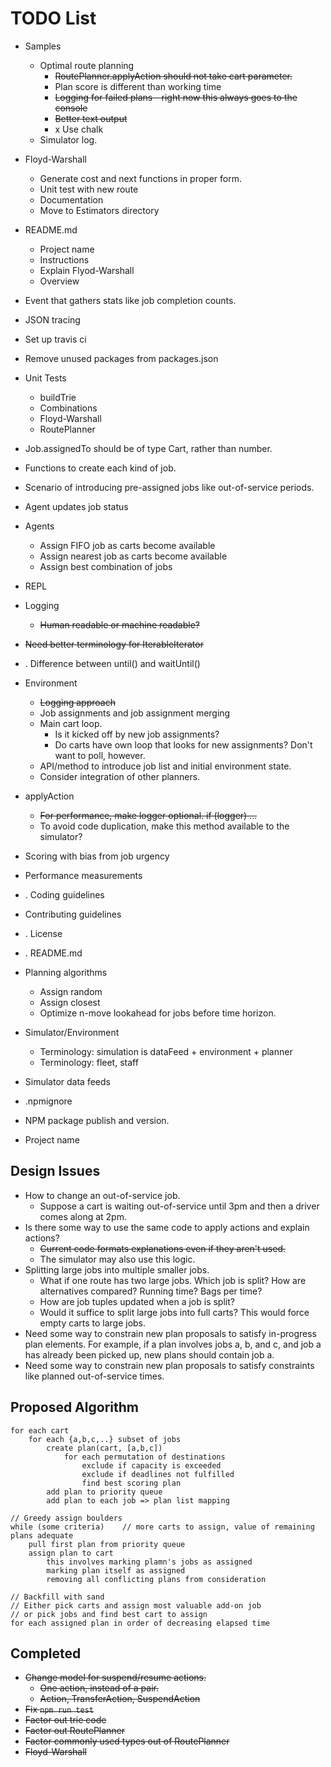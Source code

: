 # TODO List

* Samples
    * Optimal route planning
        * ~~RoutePlanner.applyAction should not take cart parameter.~~
        * Plan score is different than working time
        * ~~Logging for failed plans - right now this always goes to the console~~
        * ~~Better text output~~
        * x Use chalk
    * Simulator log.
* Floyd-Warshall
    * Generate cost and next functions in proper form.
    * Unit test with new route
    * Documentation
    * Move to Estimators directory
* README.md
    * Project name
    * Instructions
    * Explain Flyod-Warshall
    * Overview
* Event that gathers stats like job completion counts.
* JSON tracing
* Set up travis ci
* Remove unused packages from packages.json
* Unit Tests
    * buildTrie
    * Combinations
    * Floyd-Warshall
    * RoutePlanner


* Job.assignedTo should be of type Cart, rather than number.
* Functions to create each kind of job.
* Scenario of introducing pre-assigned jobs like out-of-service periods.

* Agent updates job status
* Agents
    * Assign FIFO job as carts become available
    * Assign nearest job as carts become available
    * Assign best combination of jobs
* REPL
* Logging
    * ~~Human readable or machine readable?~~
* ~~Need better terminology for IterableIterator<SimTime>~~
* . Difference between until() and waitUntil()
* Environment
    * ~~Logging approach~~
    * Job assignments and job assignment merging
    * Main cart loop.
        * Is it kicked off by new job assignments?
        * Do carts have own loop that looks for new assignments? Don't want to poll, however.
    * API/method to introduce job list and initial environment state.
    * Consider integration of other planners.
* applyAction
    * ~~For performance, make logger optional. if (logger) ...~~
    * To avoid code duplication, make this method available to the simulator?
* Scoring with bias from job urgency
* Performance measurements
* . Coding guidelines
* Contributing guidelines
* . License
* . README.md
* Planning algorithms
    * Assign random
    * Assign closest
    * Optimize n-move lookahead for jobs before time horizon.
* Simulator/Environment
    * Terminology: simulation is dataFeed + environment + planner
    * Terminology: fleet, staff
* Simulator data feeds
* .npmignore
* NPM package publish and version.
* Project name


## Design Issues
* How to change an out-of-service job.
    * Suppose a cart is waiting out-of-service until 3pm and then a driver comes along at 2pm.
* Is there some way to use the same code to apply actions and explain actions?
    * ~~Current code formats explanations even if they aren't used.~~
    * The simulator may also use this logic.
* Splitting large jobs into multiple smaller jobs.
    * What if one route has two large jobs. Which job is split? How are alternatives compared? Running time? Bags per time?
    * How are job tuples updated when a job is split?
    * Would it suffice to split large jobs into full carts? This would force empty carts to large jobs.
* Need some way to constrain new plan proposals to satisfy in-progress plan elements. For example, if a plan involves jobs a, b, and c, and job a has already been picked up, new plans should contain job a.
* Need some way to constrain new plan proposals to satisfy constraints like planned out-of-service times.



## Proposed Algorithm

~~~
for each cart
    for each {a,b,c,..} subset of jobs
        create plan(cart, [a,b,c])
            for each permutation of destinations
                exclude if capacity is exceeded
                exclude if deadlines not fulfilled
                find best scoring plan
        add plan to priority queue
        add plan to each job => plan list mapping

// Greedy assign boulders
while (some criteria)    // more carts to assign, value of remaining plans adequate
    pull first plan from priority queue
    assign plan to cart
        this involves marking plamn's jobs as assigned
        marking plan itself as assigned
        removing all conflicting plans from consideration

// Backfill with sand
// Either pick carts and assign most valuable add-on job
// or pick jobs and find best cart to assign
for each assigned plan in order of decreasing elapsed time

~~~


## Completed
* ~~Change model for suspend/resume actions.~~
    * ~~One action, instead of a pair.~~
    * ~~Action, TransferAction, SuspendAction~~
* ~~Fix `npm run test`~~
* ~~Factor out trie code~~
* ~~Factor out RoutePlanner~~
* ~~Factor commonly used types out of RoutePlanner~~
* ~~Floyd-Warshall~~

